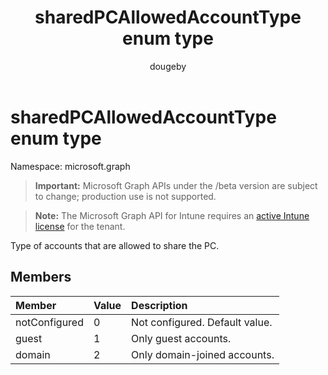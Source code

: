 ﻿---
title: "sharedPCAllowedAccountType enum type"
description: "Type of accounts that are allowed to share the PC."
author: "dougeby"
localization_priority: Normal
ms.prod: "intune"
doc_type: enumPageType
---

# sharedPCAllowedAccountType enum type

Namespace: microsoft.graph

> **Important:** Microsoft Graph APIs under the /beta version are subject to change; production use is not supported.

> **Note:** The Microsoft Graph API for Intune requires an [active Intune license](https://go.microsoft.com/fwlink/?linkid=839381) for the tenant.

Type of accounts that are allowed to share the PC.

## Members

| Member        | Value | Description                    |
| :------------ | :---- | :----------------------------- |
| notConfigured | 0     | Not configured. Default value. |
| guest         | 1     | Only guest accounts.           |
| domain        | 2     | Only domain-joined accounts.   |

